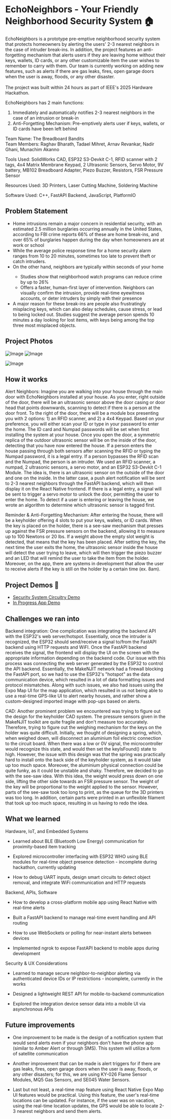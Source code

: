 # EchoNeighbors - Your Friendly Neighborhood Security System 🏠

EchoNeighbors is a prototype pre-emptive neighborhood security system that protects homeowners by alerting the users' 2-3 nearest neighbors in the case of intruder break-ins. In addition, the project features an anti-forgetting mechanism that alerts users if they are leaving home without their keys, wallets, ID cards, or any other customizable item the user wishes to remember to carry with them.  Our team is currently working on adding new features, such as alerts if there are gas leaks, fires, open garage doors when the user is away, floods, or any other disaster. 
<br>
<br> The project was built within 24 hours as part of IEEE's 2025 Hardware Hackathon.

EchoNeighbors has 2 main functions:

1) Immediately and automatically notifies 2-3 nearest neighbors in the case of an intrusion or break-in
2) Anti-Forgetting Mechanism: Pre-emptively alerts user if keys, wallets, or ID cards have been left behind


Team Name: The Breadboard Bandits
<br> 
Team Members: Raghav Bharath, Tadael Mihret, Arnav Revankar, Nadir Ghani, Munachim Akanno

Tools Used: SolidWorks CAD, ESP32 S3-Devkit C-1, RFID scanner with 2 tags, 4x4 Matrix Membrane Keypad, 2 Ultrasonic Sensors, Servo Motor, 9V battery, MB102 Breadboard Adapter, Piezo Buzzer, Resistors, FSR Pressure Sensor

Resources Used: 3D Printers, Laser Cutting Machine, Soldering Machine

Software Used: C++, FastAPI Backend, JavaScript, PlatformIO


## Problem Statement

<ul> 
<li> Home intrusions remain a major concern in residential security, with an estimated 2.5 million burglaries occurring annually in the United States, according to FBI crime reports
66% of these are home break-ins, and over 65% of burglaries happen during the day when homeowners are at work or school </li>

 
<li> While the average police response time for a home security alarm ranges from 10 to 20 minutes, sometimes too late to prevent theft or catch intruders. </li>

<li> On the other hand, neighbors are typically within seconds of your home</li>
   <ul>
      <li> Studies show that neighborhood watch programs can reduce crime by up to 26% </li> 
      <li> Offers a faster, human-first layer of intervention. Neighbors can visually confirm the intrusion, provide real-time eyewitness accounts, or deter intruders by simply with their presence </li>
   </ul>
 
<li> A major reason for these break-ins are people also frustratingly misplacing keys, which can also delay schedules, cause stress, or lead to being locked out. Studies suggest the average person spends 10 minutes a day looking for lost items, with keys being among the top three most misplaced objects. </li>

</ul>

## Project Photos 

![Image](https://github.com/user-attachments/assets/9f115c1f-634d-40c5-8f24-48b46119b268)
![Image](https://github.com/user-attachments/assets/33b9ec82-4b1a-4875-b350-4f8360e4085b)

![Image](https://github.com/user-attachments/assets/daf43d92-ebb7-457a-86a7-b2ee9b10c944)

## How it works
Alert Neighbors: Imagine you are walking into your house through the main door with EchoNeighbors installed at your house. As you enter, right outside of the door, there will be an ultrasonic sensor above the door casing or door head that points downwards, scanning to detect if there is a person at the door front. To the right of the door, there will be a module box presenting you with 2 options: 1) an RFID scanner, and 2) a 4x4 Keypad. Based on your preference, you will either scan your ID or type in your password to enter the home. The ID card and Numpad passwords will be set when first installing the system at your house. Once you open the door, a symmetric replica of the outdoor ultrasonic sensor will be on the inside of the door, detecting that you have now entered the house. If a person enters the house passing through both sensors after scanning the RFID or typing the Numpad password, it is a legal entry. If a person bypasses the RFID scan and the Numpad, the person is an intruder. We used an RFID scanner, a numpad, 2 ultrasonic sensors, a servo motor, and an ESP32 S3-Devkit C-1 Module. The idea is, there is an ultrasonic sensor on the outside of the door and one on the inside. In the latter case, a push alert notification will be sent to 2-3 nearest neighbors through the FastAPI backend, which will then display it on the React Native frontend. If there is a legal entry, a signal will be sent to trigger a servo motor to unlock the door, permitting the user to enter the home. To detect if a user is entering or leaving the house, we wrote an algorithm to determine which ultrasonic sensor is tagged first. 


Reminder & Anti-Forgetting Mechanism: After entering the house, there will be a keyholder offering 4 slots to put your keys, wallets, or ID cards. When the key is placed on the holder, there is a see-saw mechanism that presses up against the FSR pressure sensors on the backend, allowing it to measure up to 100 Newtons or 20 lbs. If a weight above the empty slot weight is detected, that means that the key has been placed. After setting the key, the next time the user exits the home, the ultrasonic sensor inside the house will detect the user trying to leave, which will then trigger the piezo buzzer and an LED that will remind the user to take the item from the holder. Moreover, on the app, there are systems in development that allow the user to receive alerts if the key is still on the holder by a certain time (ex. 8am). 


## Project Demos 🎥

<ul>
    <li><a href="https://youtu.be/NRGQGvXyf9I?si=fxueIcJhqP37jlyk">Security System Circuitry Demo</a></li>
    <li><a href="https://youtube.com/shorts/avhj43t_PJ4?feature=share">In Progress App Demo</a></li>
</ul>


## Challenges we ran into
Backend integration: One complication was integrating the backend API with the ESP32's web server/hotspot. Essentially, once the intruder is recognized, the ESP32 should send/receive a signal to/from the FastAPI backend using HTTP requests and WiFI. Once the FastAPI backend receives the signal, the frontend will display the UI on the screen with the appropriate information depending on the backend code. Our issue with this process was connecting the web server generated by the ESP32 to control the API backend. Essentially, the MakeNJIT network had a firewall blocking the FastAPI port, so we had to use the ESP32's "hotspot" as the data communication device, which resulted in a lot of data formatting issues and protocol mismatches. Along with such issues, we also had issues using the Expo Map UI for the map application, which resulted in us not being able to use a real-time GPS-like UI to alert nearby houses, and rather show a custom-designed imported image with pop-ups based on alerts. 


CAD: Another prominent problem we encountered was trying to figure out the design for the keyholder CAD system. The pressure sensors given in the MakeNJIT toolkit are quite fragile and don't measure too accurately. Therefore, trying to figure out the weighing mechanism for the keys on the holder was quite difficult. Initially, we thought of designing a spring, which, when weighed down, will disconnect an aluminium foil electric connection to the circuit board. When there was a low or 0V signal, the microcontroller would recognize this state, and would then set the keyIsFound() state to high. However, the issue with this design was that the spring was practically hard to install onto the back side of the keyholder system, as it would take up too much space. Moreover, the aluminium physical connection could be quite funky, as it could be unstable and shaky. Therefore, we decided to go with the see-saw idea. With this idea, the weight would press down on one side, lifting the other side towards an FSR pressure sensor. The weight of the key will be proportional to the weight applied to the sensor. However, parts of the see-saw took too long to print, as the queue for the 3D printers was too long. In addition, certain parts were printed in an unflexible filament that took up too much space, resulting in us having to redo the idea. 


## What we learned
Hardware, IoT, and Embedded Systems
- Learned about BLE (Bluetooth Low Energy) communication for proximity-based item tracking 

- Explored microcontroller interfacing with ESP32 WHO using BLE modules for real-time object presence detection - incomplete during hackathon, currently updating

- How to debug UART inputs, design smart circuits to detect object removal, and integrate WiFi communication and HTTP requests

Backend, APIs, Software
- How to develop a cross-platform mobile app using React Native with real-time alerts
  
- Built a FastAPI backend to manage real-time event handling and API routing

- How to use WebSockets or polling for near-instant alerts between devices
  
- Implemented ngrok to expose FastAPI backend to mobile apps during development

Security & UX Considerations
- Learned to manage secure neighbor-to-neighbor alerting via authenticated device IDs or IP restrictions - incomplete, currently in the works
  
- Designed a lightweight REST API for mobile-to-backend communication

- Explored the integration device sensor data into a mobile UI via asynchronous APIs


## Future improvements

- One improvement to be made is the design of a notification system that would send alerts even if your neighbors don't have the phone app (similar to Amber Alert or through SMS). This system will utilize a form of satellite communication

- Another improvement that can be made is alert triggers for if there are gas leaks, fires, open garage doors when the user is away, floods, or any other disasters; for this, we are using KY-026 Flame Sensor Modules, MQ5 Gas Sensors, and SE045 Water Sensors.

- Last but not least, a real-time map feature using React Native Expo Map UI features would be practical. Using this feature, the user's real-time locations can be updated. For instance, if the user was on vacation, using the real-time location updates, the GPS would be able to locate 2-3 nearest neighbors and send them alerts. 


